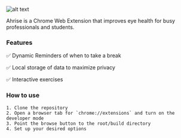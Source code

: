 ![alt text](https://github.com/arpitarunkumaar/hw-eyescream/blob/main/assets/logotransparent.png?raw=true)

Ahrise is a Chrome Web Extension that improves eye health for busy professionals and students. 

### Features

✅ Dynamic Reminders of when to take a break 

✅ Local storage of data to maximize privacy 

✅ Interactive exercises 

### How to use

    1. Clone the repository
    2. Open a browser tab for `chrome://extensions` and turn on the developer mode
    3. Point the browse button to the root/build directory
    4. Set up your desired options
